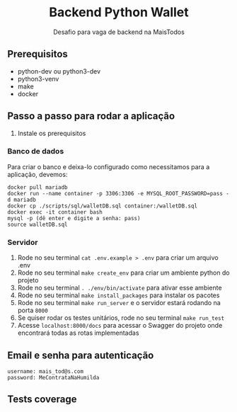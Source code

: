 <h1 align="center">Backend Python Wallet</h1>
<p align="center">Desafio para vaga de backend na MaisTodos</p>

## Prerequisitos
- python-dev ou python3-dev
- python3-venv
- make
- docker

## Passo a passo para rodar a aplicação
1) Instale os prerequisitos

### Banco de dados
Para criar o banco e deixa-lo configurado como necessitamos para a aplicação, devemos:

```
docker pull mariadb
docker run --name container -p 3306:3306 -e MYSQL_ROOT_PASSWORD=pass -d mariadb
docker cp ./scripts/sql/walletDB.sql container:/walletDB.sql
docker exec -it container bash
mysql -p (dê enter e digite a senha: pass)
source walletDB.sql
```

### Servidor
1) Rode no seu terminal `cat .env.example > .env` para criar um arquivo .env
2) Rode no seu terminal `make create_env` para criar um ambiente python do projeto
3) Rode no seu terminal `. ./env/bin/activate` para ativar esse ambiente
4) Rode no seu terminal `make install_packages` para instalar os pacotes
5) Rode no seu terminal `make run_server` e o servidor estará rodando na porta `8000`
6) Se quiser rodar os testes unitários, rode no seu terminal `make run_test`
7) Acesse `localhost:8000/docs` para acessar o Swagger do projeto onde encontrará todas as rotas implementadas

## Email e senha para autenticação
```
username: mais_tod@s.com
password: MeContrataNaHumilda
```

## Tests coverage
